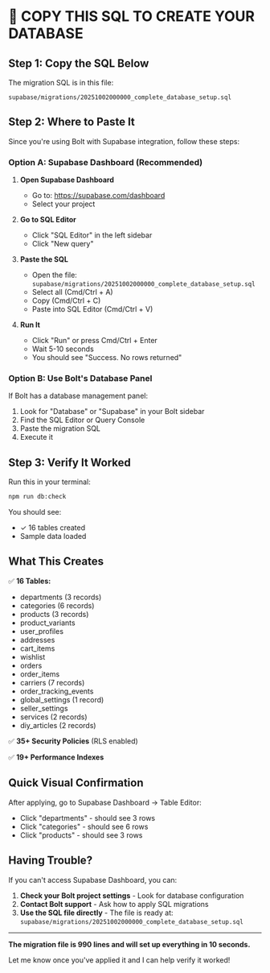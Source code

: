 # 🚀 COPY THIS SQL TO CREATE YOUR DATABASE

## Step 1: Copy the SQL Below

The migration SQL is in this file:
```
supabase/migrations/20251002000000_complete_database_setup.sql
```

## Step 2: Where to Paste It

Since you're using Bolt with Supabase integration, follow these steps:

### Option A: Supabase Dashboard (Recommended)

1. **Open Supabase Dashboard**
   - Go to: https://supabase.com/dashboard
   - Select your project

2. **Go to SQL Editor**
   - Click "SQL Editor" in the left sidebar
   - Click "New query"

3. **Paste the SQL**
   - Open the file: `supabase/migrations/20251002000000_complete_database_setup.sql`
   - Select all (Cmd/Ctrl + A)
   - Copy (Cmd/Ctrl + C)
   - Paste into SQL Editor (Cmd/Ctrl + V)

4. **Run It**
   - Click "Run" or press Cmd/Ctrl + Enter
   - Wait 5-10 seconds
   - You should see "Success. No rows returned"

### Option B: Use Bolt's Database Panel

If Bolt has a database management panel:

1. Look for "Database" or "Supabase" in your Bolt sidebar
2. Find the SQL Editor or Query Console
3. Paste the migration SQL
4. Execute it

## Step 3: Verify It Worked

Run this in your terminal:
```bash
npm run db:check
```

You should see:
- ✓ 16 tables created
- Sample data loaded

## What This Creates

✅ **16 Tables:**
- departments (3 records)
- categories (6 records)
- products (3 records)
- product_variants
- user_profiles
- addresses
- cart_items
- wishlist
- orders
- order_items
- carriers (7 records)
- order_tracking_events
- global_settings (1 record)
- seller_settings
- services (2 records)
- diy_articles (2 records)

✅ **35+ Security Policies** (RLS enabled)

✅ **19+ Performance Indexes**

## Quick Visual Confirmation

After applying, go to Supabase Dashboard → Table Editor:
- Click "departments" - should see 3 rows
- Click "categories" - should see 6 rows
- Click "products" - should see 3 rows

## Having Trouble?

If you can't access Supabase Dashboard, you can:

1. **Check your Bolt project settings** - Look for database configuration
2. **Contact Bolt support** - Ask how to apply SQL migrations
3. **Use the SQL file directly** - The file is ready at:
   `supabase/migrations/20251002000000_complete_database_setup.sql`

---

**The migration file is 990 lines and will set up everything in 10 seconds.**

Let me know once you've applied it and I can help verify it worked!
